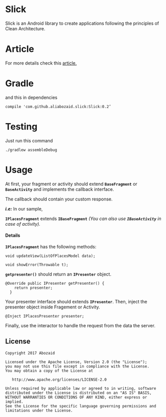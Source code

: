 # Slick
Slick is  an Android library to create applications following the principles of Clean Architecture.

# Article

For more details check this [article.](https://medium.com/@abozaid/slick-for-clean-architecture-727a0b5fc015)

# Gradle

and this in dependencies
```
compile 'com.github.aliabozaid.slick:Slick:0.2’
```

# Testing
Just run this command
```
./gradlew assembleDebug
```


# Usage
At first, your fragment or activity should extend **`BaseFragment`** or **`BaseActivity`** and implements the callback interface. 

The callback should contain your custom response. 

_**i.e:**_ In our sample,

**`IPlacesFragment`** extends **`IBaseFragment`** _(You can also use **`IBaseActivity`** in case of activity)._ 

#### Details
**`IPlacesFragment`** has the following methods:
```
void updateView(ListOfPlacesModel data);
 
void showError(Throwable t);
```

 **`getpresenter()`** should return an **`IPresenter`** object.
 
```
@Override public IPresenter getPresenter() {
    return presenter;
  }
 ```

Your presenter interface should extends **`IPresenter`**. Then, inject the presenter object inside Fragement or Activity.

```
@Inject IPlacesPresenter presenter;
```

Finally, use the interactor to handle the request from the data the server.

## License

```
Copyright 2017 Abozaid

Licensed under the Apache License, Version 2.0 (the "License");
you may not use this file except in compliance with the License.
You may obtain a copy of the License at

   http://www.apache.org/licenses/LICENSE-2.0

Unless required by applicable law or agreed to in writing, software
distributed under the License is distributed on an "AS IS" BASIS,
WITHOUT WARRANTIES OR CONDITIONS OF ANY KIND, either express or implied.
See the License for the specific language governing permissions and
limitations under the License.
```





